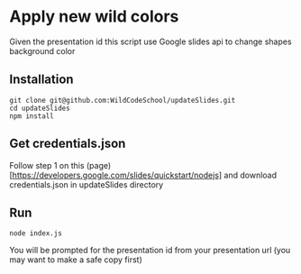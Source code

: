 # Apply new wild colors

Given the presentation id this script use Google slides api to change shapes background color

## Installation

```
git clone git@github.com:WildCodeSchool/updateSlides.git
cd updateSlides
npm install
```

## Get credentials.json

Follow step 1 on this (page)[https://developers.google.com/slides/quickstart/nodejs] and download credentials.json in updateSlides directory

## Run

```
node index.js
```

You will be prompted for the presentation id from your presentation url (you may want to make a safe copy first)
